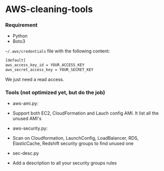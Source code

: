 # AWS-cleaning-tools

### Requirement
- Python
- Boto3

`~/.aws/credentials` file with the following content:
```bash
[default]
aws_access_key_id = YOUR_ACCESS_KEY
aws_secret_access_key = YOUR_SECRET_KEY
```

We just need a read access.

### Tools (not optimized yet, but do the job)
- aws-ami.py:
* Support both EC2, CloudFormation and Lauch config AMI. It list all the unused AMI's
- aws-security.py:
* Scan on Cloudformation, LaunchConfig, LoadBalancer, RDS, ElasticCache, Redshift security groups to find unused one
- sec-desc.py
* Add a description to all your security groups rules

